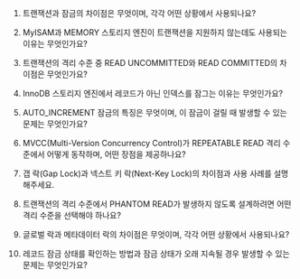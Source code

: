 1. 트랜잭션과 잠금의 차이점은 무엇이며, 각각 어떤 상황에서 사용되나요?

2. MyISAM과 MEMORY 스토리지 엔진이 트랜잭션을 지원하지 않는데도 사용되는 이유는 무엇인가요?

3. 트랜잭션의 격리 수준 중 READ UNCOMMITTED와 READ COMMITTED의 차이점은 무엇인가요?

4. InnoDB 스토리지 엔진에서 레코드가 아닌 인덱스를 잠그는 이유는 무엇인가요?

5. AUTO_INCREMENT 잠금의 특징은 무엇이며, 이 잠금이 걸릴 때 발생할 수 있는 문제는 무엇인가요?

6. MVCC(Multi-Version Concurrency Control)가 REPEATABLE READ 격리 수준에서 어떻게 동작하며, 어떤 장점을 제공하나요?

7. 갭 락(Gap Lock)과 넥스트 키 락(Next-Key Lock)의 차이점과 사용 사례를 설명해주세요.

8. 트랜잭션의 격리 수준에서 PHANTOM READ가 발생하지 않도록 설계하려면 어떤 격리 수준을 선택해야 하나요?

9. 글로벌 락과 메타데이터 락의 차이점은 무엇이며, 각각 어떤 상황에서 사용되나요?

10. 레코드 잠금 상태를 확인하는 방법과 잠금 상태가 오래 지속될 경우 발생할 수 있는 문제는 무엇인가요?